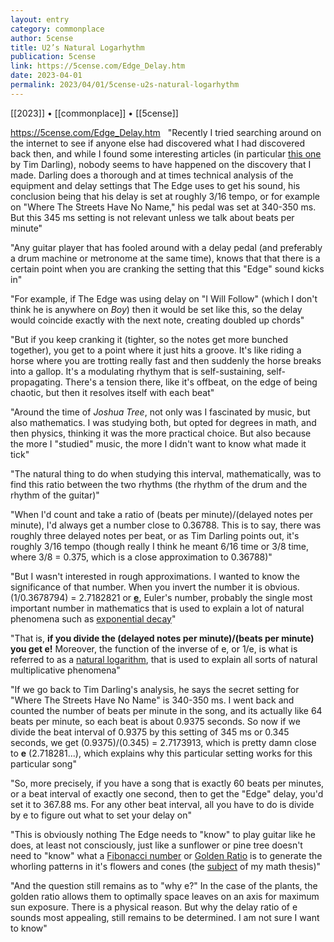 ```yaml
---
layout: entry
category: commonplace
author: 5cense
title: U2’s Natural Logarhythm
publication: 5cense
link: https://5cense.com/Edge_Delay.htm
date: 2023-04-01
permalink: 2023/04/01/5cense-u2s-natural-logarhythm
---
```


[[2023]] • [[commonplace]] • [[5cense]]

https://5cense.com/Edge_Delay.htm
 
"Recently I tried searching around on the internet to see if anyone else had discovered what I had discovered back then, and while I found some interesting articles (in particular [this one](http://www.amnesta.net/edge_delay/) by Tim Darling), nobody seems to have happened on the discovery that I made. Darling does a thorough and at times technical analysis of the equipment and delay settings that The Edge uses to get his sound, his conclusion being that his delay is set at roughly 3/16 tempo, or for example on "Where The Streets Have No Name," his pedal was set at 340-350 ms. But this 345 ms setting is not relevant unless we talk about beats per minute"

"Any guitar player that has fooled around with a delay pedal (and preferably a drum machine or metronome at the same time), knows that that there is a certain point when you are cranking the setting that this "Edge" sound kicks in"

"For example, if The Edge was using delay on "I Will Follow" (which I don't think he is anywhere on *Boy*) then it would be set like this, so the delay would coincide exactly with the next note, creating doubled up chords"

"But if you keep cranking it (tighter, so the notes get more bunched together), you get to a point where it just hits a groove. It's like riding a horse where you are trotting really fast and then suddenly the horse breaks into a gallop. It's a modulating rhythym that is self-sustaining, self-propagating. There's a tension there, like it's offbeat, on the edge of being chaotic, but then it resolves itself with each beat"

"Around the time of *Joshua Tree*, not only was I fascinated by music, but also mathematics. I was studying both, but opted for degrees in math, and then physics, thinking it was the more practical choice. But also because the more I "studied" music, the more I didn't want to know what made it tick"

"The natural thing to do when studying this interval, mathematically, was to find this ratio between the two rhythms (the rhythm of the drum and the rhythm of the guitar)"

"When I'd count and take a ratio of (beats per minute)/(delayed notes per minute), I'd always get a number close to 0.36788. This is to say, there was roughly three delayed notes per beat, or as Tim Darling points out, it's roughly 3/16 tempo (though really I think he meant 6/16 time or 3/8 time, where 3/8 = 0.375, which is a close approximation to 0.36788)"

"But I wasn't interested in rough approximations. I wanted to know the significance of that number. When you invert the number it is obvious. (1/0.3678794) = 2.7182821 or [**e**](http://en.wikipedia.org/wiki/E_(mathematical_constant)), Euler's number, probably the single most important number in mathematics that is used to explain a lot of natural phenomena such as [exponential decay](http://en.wikipedia.org/wiki/Exponential_decay)"

"That is, **if you divide the (delayed notes per minute)/(beats per minute) you get e!** Moreover, the function of the inverse of e, or 1/e, is what is referred to as a [natural logarithm](http://en.wikipedia.org/wiki/Natural_logarithm), that is used to explain all sorts of natural multiplicative phenomena"

"If we go back to Tim Darling's analysis, he says the secret setting for "Where The Streets Have No Name" is 340-350 ms. I went back and counted the number of beats per minute in the song, and its actually like 64 beats per minute, so each beat is about 0.9375 seconds. So now if we divide the beat interval of 0.9375 by this setting of 345 ms or 0.345 seconds, we get (0.9375)/(0.345) = 2.7173913, which is pretty damn close to **e** (2.718281...), which explains why this particular setting works for this particular song"

"So, more precisely, if you have a song that is exactly 60 beats per minutes, or a beat interval of exactly one second, then to get the "Edge" delay, you'd set it to 367.88 ms. For any other beat interval, all you have to do is divide by e to figure out what to set your delay on"

"This is obviously nothing The Edge needs to "know" to play guitar like he does, at least not consciously, just like a sunflower or pine tree doesn't need to "know" what a [Fibonacci number](http://en.wikipedia.org/wiki/Fibonacci_number) or [Golden Ratio](http://en.wikipedia.org/wiki/Golden_ratio) is to generate the whorling patterns in it's flowers and cones (the [subject](http://en.wikipedia.org/wiki/Phyllotaxis) of my math thesis)"

"And the question still remains as to "why e?" In the case of the plants, the golden ratio allows them to optimally space leaves on an axis for maximum sun exposure. There is a physical reason. But why the delay ratio of e sounds most appealing, still remains to be determined. I am not sure I want to know"
